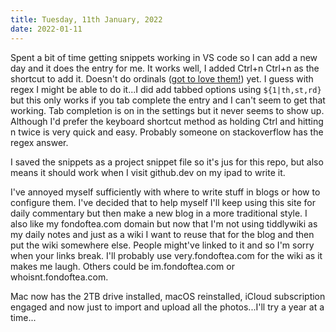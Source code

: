 ```yaml
---
title: Tuesday, 11th January, 2022
date: 2022-01-11
---
```


Spent a bit of time getting snippets working in VS code so I can add a new day and it does the entry for me. It works well, I added Ctrl+n Ctrl+n as the shortcut to add it. Doesn't do ordinals ([got to love them!](https://forum.eastgate.com/t/ordinal-date-formatting-st-nd-rd-th/5355)) yet. I guess with regex I might be able to do it...I did add tabbed options using `${1|th,st,rd}` but this only works if you tab complete the entry and I can't seem to get that working. Tab completion is on in the settings but it never seems to show up. Although I'd prefer the keyboard shortcut method as holding Ctrl and hitting n twice is very quick and easy. Probably someone on stackoverflow has the regex answer.

I saved the snippets as a project snippet file so it's jus for this repo, but also means it should work when I visit github.dev on my ipad to write it.

I've annoyed myself sufficiently with where to write stuff in blogs or how to configure them. I've decided that to help myself I'll keep using this site for daily commentary but then make a new blog in a more traditional style. I also like my fondoftea.com domain but now that I'm not using tiddlywiki as my daily notes and just as a wiki I want to reuse that for the blog and then put the wiki somewhere else. People might've linked to it and so I'm sorry when your links break. I'll probably use very.fondoftea.com for the wiki as it makes me laugh. Others could be im.fondoftea.com or whoisnt.fondoftea.com.

Mac now has the 2TB drive installed, macOS reinstalled, iCloud subscription engaged and now just to import and upload all the photos...I'll try a year at a time...
